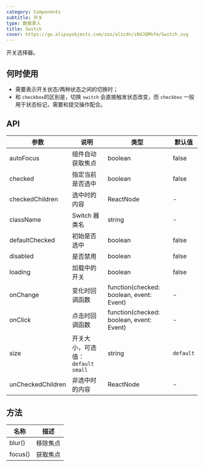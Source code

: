 ```yaml
---
category: Components
subtitle: 开关
type: 数据录入
title: Switch
cover: https://gw.alipayobjects.com/zos/alicdn/zNdJQMhfm/Switch.svg
---
```


开关选择器。

## 何时使用

- 需要表示开关状态/两种状态之间的切换时；
- 和 `checkbox`的区别是，切换 `switch` 会直接触发状态改变，而 `checkbox` 一般用于状态标记，需要和提交操作配合。

## API

| 参数 | 说明 | 类型 | 默认值 |
| --- | --- | --- | --- |
| autoFocus | 组件自动获取焦点 | boolean | false |
| checked | 指定当前是否选中 | boolean | false |
| checkedChildren | 选中时的内容 | ReactNode | - |
| className | Switch 器类名 | string | - |
| defaultChecked | 初始是否选中 | boolean | false |
| disabled | 是否禁用 | boolean | false |
| loading | 加载中的开关 | boolean | false |
| onChange | 变化时回调函数 | function(checked: boolean, event: Event) | - |
| onClick | 点击时回调函数 | function(checked: boolean, event: Event) | - |
| size | 开关大小，可选值：`default` `small` | string | `default` |
| unCheckedChildren | 非选中时的内容 | ReactNode | - |

## 方法

| 名称 | 描述 |
| --- | --- |
| blur() | 移除焦点 |
| focus() | 获取焦点 |
